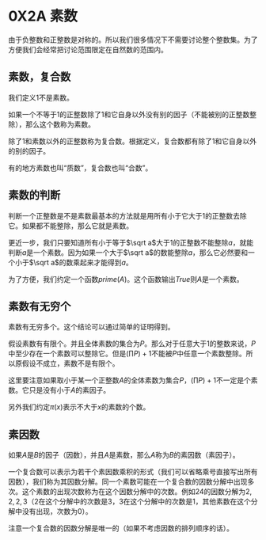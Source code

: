 # 0X2A 素数

由于负整数和正整数是对称的。所以我们很多情况下不需要讨论整个整数集。为了方便我们会经常把讨论范围限定在自然数的范围内。

## 素数，复合数

我们定义1不是素数。

如果一个不等于1的正整数除了1和它自身以外没有别的因子（不能被别的正整数整除），那么这个数称为素数。

除了1和素数以外的正整数称为复合数。根据定义，复合数都有除了1和它自身以外的别的因子。

有的地方素数也叫“质数”，复合数也叫“合数”。

## 素数的判断

判断一个正整数是不是素数最基本的方法就是用所有小于它大于1的正整数去除它。如果都不能整除，那么它就是素数。

更近一步，我们只要知道所有小于等于$\sqrt a$大于1的正整数不能整除$a$，就能判断$a$是一个素数。因为如果一个大于$\sqrt a$的数能整除$a$，那么它必然要和一个小于$\sqrt a$的数乘起来才能得到$a$。

为了方便，我们约定一个函数$prime(A)$。这个函数输出$True$则$A$是一个素数。

## 素数有无穷个

素数有无穷多个。这个结论可以通过简单的证明得到。

假设素数有有限个。并且全体素数的集合为$P$。那么对于任意大于1的整数来说，$P$中至少存在一个素数可以整除它。但是$(\prod P)+1$不能被$P$中任意一个素数整除。所以原假设不成立，素数不是有限个。

这里要注意如果取小于某一个正整数$A$的全体素数为集合$P$，$(\prod P)+1$不一定是个素数。它只是没有小于$A$的素因子。

另外我们约定$\pi(x)$表示不大于$x$的素数的个数。

## 素因数

如果$A$是$B$的因子（因数），并且$A$是素数，那么$A$称为$B$的素因数（素因子）。

一个复合数可以表示为若干个素因数乘积的形式（我们可以省略乘号直接写出所有因数），我们称为其因数分解。同一个素数可能在一个复合数的因数分解中出现多次。这个素数的出现次数称为在这个因数分解中的次数。例如24的因数分解为$2,2,2,3$（2在这个分解中的次数是3，3在这个分解中的次数是1，其他素数在这个分解中没有出现，次数为0）。

注意一个复合数的因数分解是唯一的（如果不考虑因数的排列顺序的话）。
